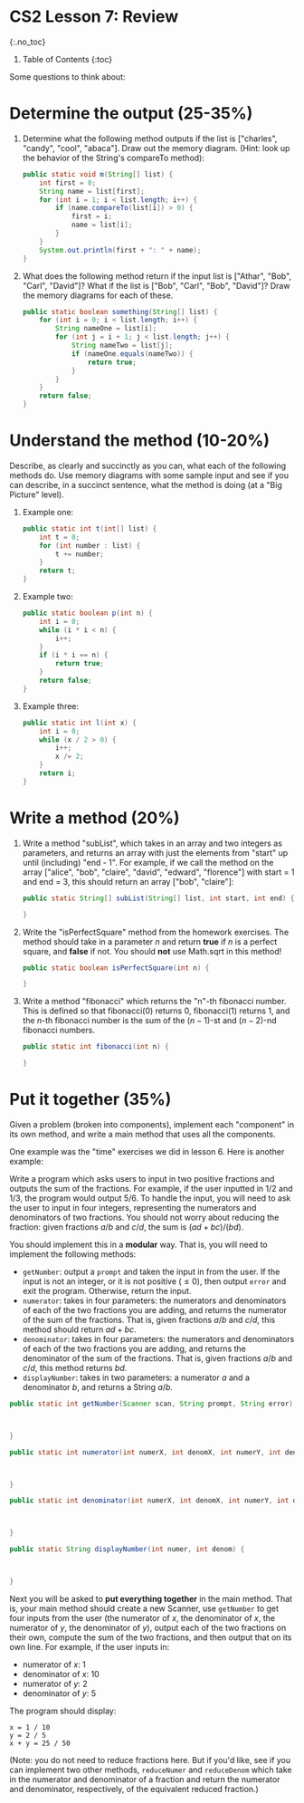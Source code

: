 # CS2 Lesson 7: Review
{:.no_toc}

1. Table of Contents
{:toc}

Some questions to think about:

# Determine the output (25-35%)

 1. Determine what the following method outputs if the list is ["charles", "candy", "cool", "abaca"]. Draw out the memory diagram. (Hint: look up the behavior of the String's compareTo method):

    ```java
    public static void m(String[] list) {
        int first = 0;
        String name = list[first];
        for (int i = 1; i < list.length; i++) {
            if (name.compareTo(list[i]) > 0) {
                first = i;
                name = list[i];
            }
        }
        System.out.println(first + ": " + name);
    }
    ```

 2. What does the following method return if the input list is ["Athar", "Bob", "Carl", "David"]? What if the list is ["Bob", "Carl", "Bob", "David"]? Draw the memory diagrams for each of these.

    ```java
    public static boolean something(String[] list) {
        for (int i = 0; i < list.length; i++) {
            String nameOne = list[i];
            for (int j = i + 1; j < list.length; j++) {
                String nameTwo = list[j];
                if (nameOne.equals(nameTwo)) {
                    return true;
                }
            }
        }
        return false;
    }
    ```

# Understand the method (10-20%)

Describe, as clearly and succinctly as you can, what each of the following methods do. Use memory diagrams with some sample input and see if you can describe, in a succinct sentence, what the method is doing (at a "Big Picture" level).

 1. Example one:

    ```java  
    public static int t(int[] list) {
        int t = 0;
        for (int number : list) {
            t += number;
        }
        return t;
    }
    ```

 2. Example two:

    ```java
    public static boolean p(int n) {
        int i = 0;
        while (i * i < n) {
            i++;
        }
        if (i * i == n) {
            return true;
        }
        return false;
    }
    ```

 3. Example three:

    ```java
    public static int l(int x) {
        int i = 0;
        while (x / 2 > 0) {
            i++;
            x /= 2;
        }
        return i;
    }
    ```

# Write a method (20%)

 1. Write a method "subList", which takes in an array and two integers as parameters, and returns an array with just the elements from "start" up until (including) "end - 1". For example, if we call the method on the array ["alice", "bob", "claire", "david", "edward", "florence"] with start = 1 and end = 3, this should return an array ["bob", "claire"]:

    ```java
    public static String[] subList(String[] list, int start, int end) {

    }
    ```

 2. Write the "isPerfectSquare" method from the homework exercises. The method should take in a parameter $n$ and return **true** if $n$ is a perfect square, and **false** if not. You should **not** use Math.sqrt in this method!

    ```java
    public static boolean isPerfectSquare(int n) {

    }
    ```

 3. Write a method "fibonacci" which returns the "n"-th fibonacci number. This is defined so that fibonacci(0) returns 0, fibonacci(1) returns 1, and the $n$-th fibonacci number is the sum of the $(n-1)$-st and $(n-2)$-nd fibonacci numbers.

    ```java
    public static int fibonacci(int n) {

    }
    ```

# Put it together (35%)

Given a problem (broken into components), implement each "component" in its own method, and write a main method that uses all the components.

One example was the "time" exercises we did in lesson 6. Here is another example:

Write a program which asks users to input in two positive fractions and outputs the sum of the fractions. For example, if the user inputted in 1/2 and 1/3, the program would output 5/6. To handle the input, you will need to ask the user to input in four integers, representing the numerators and denominators of two fractions. You should not worry about reducing the fraction: given fractions $a/b$ and $c/d$, the sum is $(ad + bc) / (bd)$.

You should implement this in a **modular** way. That is, you will need to implement the following methods:

* `getNumber`: output a `prompt` and taken the input in from the user. If the input is not an integer, or it is not positive ($\leq 0$), then output `error` and exit the program. Otherwise, return the input.
* `numerator`: takes in four parameters: the numerators and denominators of each of the two fractions you are adding, and returns the numerator of the sum of the fractions. That is, given fractions $a/b$ and $c/d$, this method should return $ad + bc$.
* `denominator`: takes in four parameters: the numerators and denominators of each of the two fractions you are adding, and returns the denominator of the sum of the fractions. That is, given fractions $a/b$ and $c/d$, this method returns $bd$.
* `displayNumber`: takes in two parameters: a numerator $a$ and a denominator $b$, and returns a String $a / b$.

```java
public static int getNumber(Scanner scan, String prompt, String error) {



}

public static int numerator(int numerX, int denomX, int numerY, int denomY) {



}

public static int denominator(int numerX, int denomX, int numerY, int denomY) {



}

public static String displayNumber(int numer, int denom) {



}

```

Next you will be asked to **put everything together** in the main method. That is, your main method should create a new Scanner, use `getNumber` to get four inputs from the user (the numerator of $x$, the denominator of $x$, the numerator of $y$, the denominator of $y$), output each of the two fractions on their own, compute the sum of the two fractions, and then output that on its own line. For example, if the user inputs in:

* numerator of $x$: 1
* denominator of $x$: 10
* numerator of $y$: 2
* denominator of $y$: 5

The program should display:

```
x = 1 / 10
y = 2 / 5
x + y = 25 / 50
```

(Note: you do not need to reduce fractions here. But if you'd like, see if you can implement two other methods, `reduceNumer` and `reduceDenom` which take in the numerator and denominator of a fraction and return the numerator and denominator, respectively, of the equivalent reduced fraction.)